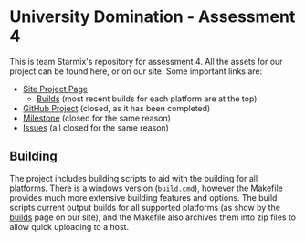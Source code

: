 # University Domination - Assessment 4

This is team Starmix's repository for assessment 4. All the assets for our project can be found here, or on our site. Some important links are:

- [Site Project Page](https://starmix.devsprime.com/Projects/4)
  - [Builds](https://starmix.devsprime.com/Projects/4/Builds) (most recent builds for each platform are at the top)
- [GitHub Project](https://github.com/Nicodaw/Uni-UniversityDominationA4/projects/1) (closed, as it has been completed)
- [Milestone](https://github.com/Nicodaw/Uni-UniversityDominationA4/milestone/1) (closed for the same reason)
- [Issues](https://github.com/Nicodaw/Uni-UniversityDominationA4/issues?q=) (all closed for the same reason)

## Building

The project includes building scripts to aid with the building for all platforms. There is a windows version (`build.cmd`), however the Makefile provides much more extensive building features and options. The build scripts current output builds for all supported platforms (as show by the [builds](https://starmix.devsprime.com/Projects/4/Builds) page on our site), and the Makefile also archives them into zip files to allow quick uploading to a host.
